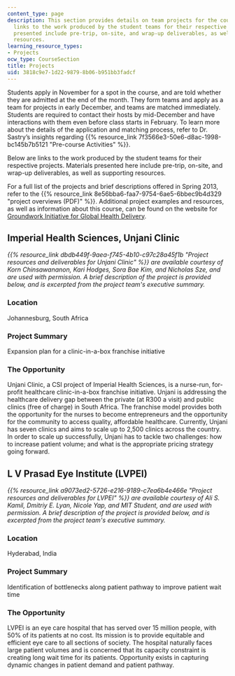 ```yaml
---
content_type: page
description: This section provides details on team projects for the course along with
  links to the work produced by the student teams for their respective projects. Materials
  presented include pre-trip, on-site, and wrap-up deliverables, as well as supporting
  resources.
learning_resource_types:
- Projects
ocw_type: CourseSection
title: Projects
uid: 3818c9e7-1d22-9879-8b06-b951bb3fadcf
---
```


Students apply in November for a spot in the course, and are told whether they are admitted at the end of the month. They form teams and apply as a team for projects in early December, and teams are matched immediately. Students are required to contact their hosts by mid-December and have interactions with them even before class starts in February. To learn more about the details of the application and matching process, refer to Dr. Sastry’s insights regarding {{% resource_link 7f3566e3-50e6-d8ac-1998-bc145b7b5121 "Pre-course Activities" %}}.

Below are links to the work produced by the student teams for their respective projects. Materials presented here include pre-trip, on-site, and wrap-up deliverables, as well as supporting resources.

For a full list of the projects and brief descriptions offered in Spring 2013, refer to the {{% resource_link 8e56bba6-faa7-9754-6ae5-6bbec9b4d329 "project overviews (PDF)" %}}. Additional project examples and resources, as well as information about this course, can be found on the website for [Groundwork Initiative for Global Health Delivery](http://groundwork.mit.edu/).

Imperial Health Sciences, Unjani Clinic
---------------------------------------

_{{% resource_link dbdb449f-9aea-f745-4b10-c97c28a45f1b "Project resources and deliverables for Unjani Clinic" %}} are available courtesy of Korn Chinsawananon, Kari Hodges, Sora Bae Kim, and Nicholas Sze, and are used with permission._ _A brief description of the project is provided below, and is excerpted from the project team's executive summary._

### Location

Johannesburg, South Africa

### Project Summary

Expansion plan for a clinic-in-a-box franchise initiative

### The Opportunity

Unjani Clinic, a CSI project of Imperial Health Sciences, is a nurse-run, for-profit healthcare clinic-in-a-box franchise initiative. Unjani is addressing the healthcare delivery gap between the private (at R300 a visit) and public clinics (free of charge) in South Africa. The franchise model provides both the opportunity for the nurses to become entrepreneurs and the opportunity for the community to access quality, affordable healthcare. Currently, Unjani has seven clinics and aims to scale up to 2,500 clinics across the country. In order to scale up successfully, Unjani has to tackle two challenges: how to increase patient volume; and what is the appropriate pricing strategy going forward.

L V Prasad Eye Institute (LVPEI)
--------------------------------

_{{% resource_link a9073ed2-5726-e216-9189-c7ea6b4e466e "Project resources and deliverables for LVPEI" %}} are available courtesy of Ali S. Kamil, Dmitriy E. Lyan, Nicole Yap, and MIT Student, and are used with permission. A brief description of the project is provided below, and is excerpted from the project team's executive summary._

### Location

Hyderabad, India

### Project Summary

Identification of bottlenecks along patient pathway to improve patient wait time

### The Opportunity

LVPEI is an eye care hospital that has served over 15 million people, with 50% of its patients at no cost. Its mission is to provide equitable and efficient eye care to all sections of society. The hospital naturally faces large patient volumes and is concerned that its capacity constraint is creating long wait time for its patients. Opportunity exists in capturing dynamic changes in patient demand and patient pathway.